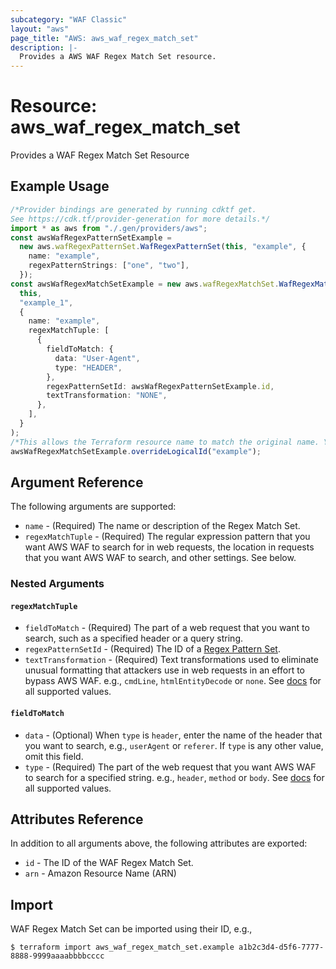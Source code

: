 ```yaml
---
subcategory: "WAF Classic"
layout: "aws"
page_title: "AWS: aws_waf_regex_match_set"
description: |-
  Provides a AWS WAF Regex Match Set resource.
---
```


# Resource: aws\_waf\_regex\_match\_set

Provides a WAF Regex Match Set Resource

## Example Usage

```typescript
/*Provider bindings are generated by running cdktf get.
See https://cdk.tf/provider-generation for more details.*/
import * as aws from "./.gen/providers/aws";
const awsWafRegexPatternSetExample =
  new aws.wafRegexPatternSet.WafRegexPatternSet(this, "example", {
    name: "example",
    regexPatternStrings: ["one", "two"],
  });
const awsWafRegexMatchSetExample = new aws.wafRegexMatchSet.WafRegexMatchSet(
  this,
  "example_1",
  {
    name: "example",
    regexMatchTuple: [
      {
        fieldToMatch: {
          data: "User-Agent",
          type: "HEADER",
        },
        regexPatternSetId: awsWafRegexPatternSetExample.id,
        textTransformation: "NONE",
      },
    ],
  }
);
/*This allows the Terraform resource name to match the original name. You can remove the call if you don't need them to match.*/
awsWafRegexMatchSetExample.overrideLogicalId("example");

```

## Argument Reference

The following arguments are supported:

* `name` - (Required) The name or description of the Regex Match Set.
* `regexMatchTuple` - (Required) The regular expression pattern that you want AWS WAF to search for in web requests, the location in requests that you want AWS WAF to search, and other settings. See below.

### Nested Arguments

#### `regexMatchTuple`

* `fieldToMatch` - (Required) The part of a web request that you want to search, such as a specified header or a query string.
* `regexPatternSetId` - (Required) The ID of a [Regex Pattern Set](/docs/providers/aws/r/waf_regex_pattern_set.html).
* `textTransformation` - (Required) Text transformations used to eliminate unusual formatting that attackers use in web requests in an effort to bypass AWS WAF.
  e.g., `cmdLine`, `htmlEntityDecode` or `none`.
  See [docs](http://docs.aws.amazon.com/waf/latest/APIReference/API_ByteMatchTuple.html#WAF-Type-ByteMatchTuple-TextTransformation)
  for all supported values.

#### `fieldToMatch`

* `data` - (Optional) When `type` is `header`, enter the name of the header that you want to search, e.g., `userAgent` or `referer`.
  If `type` is any other value, omit this field.
* `type` - (Required) The part of the web request that you want AWS WAF to search for a specified string.
  e.g., `header`, `method` or `body`.
  See [docs](http://docs.aws.amazon.com/waf/latest/APIReference/API_FieldToMatch.html)
  for all supported values.

## Attributes Reference

In addition to all arguments above, the following attributes are exported:

* `id` - The ID of the WAF Regex Match Set.
* `arn` - Amazon Resource Name (ARN)

## Import

WAF Regex Match Set can be imported using their ID, e.g.,

```console
$ terraform import aws_waf_regex_match_set.example a1b2c3d4-d5f6-7777-8888-9999aaaabbbbcccc
```
